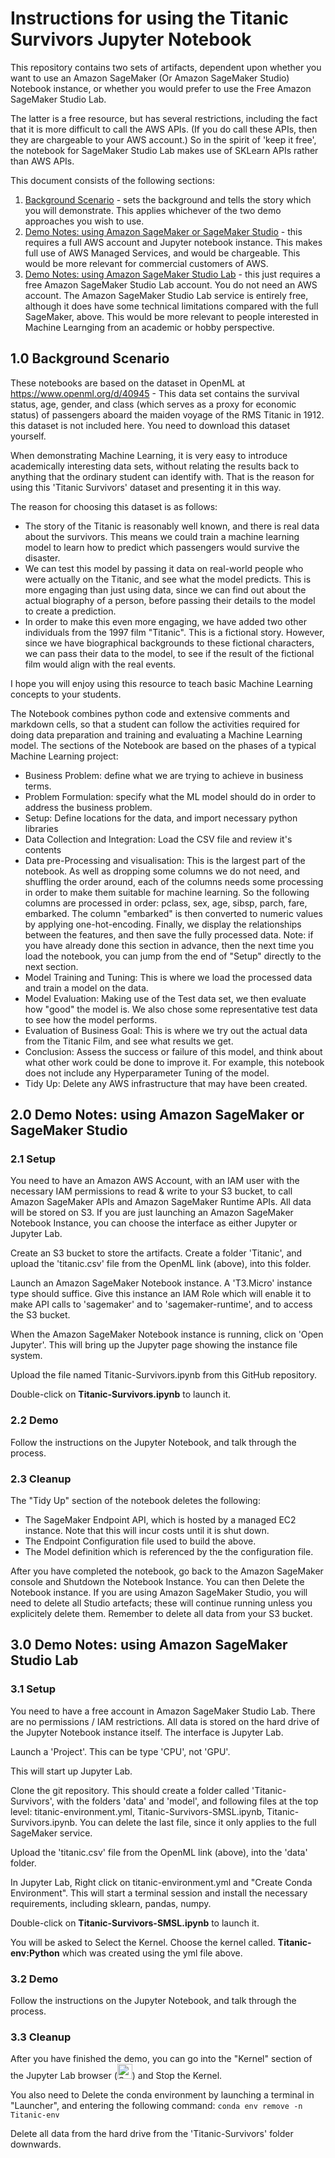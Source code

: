 # Instructions for using the Titanic Survivors Jupyter Notebook

This repository contains two sets of artifacts, dependent upon whether you want to use an Amazon SageMaker (Or Amazon SageMaker Studio) Notebook instance, 
or whether you would prefer to use the Free Amazon SageMaker Studio Lab.

The latter is a free resource, but has several restrictions, including the fact that it is more difficult to call the AWS APIs. 
(If you do call these APIs, then they are chargeable to your AWS account.)
So in the spirit of 'keep it free', the notebook for SageMaker Studio Lab makes use of SKLearn APIs rather than AWS APIs.

This document consists of the following sections:

1. [Background Scenario](#background-scenario) - sets the background and tells the story which you will demonstrate. This applies whichever of the two demo approaches you wish to use.
2. [Demo Notes: using Amazon SageMaker or SageMaker Studio](#demo-notes-using-amazon-sagemaker-or-sagemaker-studio) - this requires a full AWS account and Jupyter notebook instance. This makes full use of AWS Managed Services, and would be chargeable. This would be more relevant for commercial customers of AWS.
3. [Demo Notes: using Amazon SageMaker Studio Lab](#demo-notes-using-amazon-sagemaker-studio-lab) - this just requires a free Amazon SageMaker Studio Lab account. You do not need an AWS account. The Amazon SageMaker Studio Lab service is entirely free, although it does have some technical limitations compared with the full SageMaker, above. This would be more relevant to people interested in Machine Learnging from an academic or hobby perspective.

## 1.0 Background Scenario

These notebooks are based on the dataset in OpenML at https://www.openml.org/d/40945 - This data set contains the survival status, age, gender, and class (which serves as a proxy for economic status) of passengers aboard the maiden voyage of the RMS Titanic in 1912. this dataset is not included here. You need to download this dataset yourself.

When demonstrating Machine Learning, it is very easy to introduce academically interesting data sets, without relating the results back to anything that the ordinary student can identify with. That is the reason for using this 'Titanic Survivors' dataset and presenting it in this way. 

The reason for choosing this dataset is as follows:
- The story of the Titanic is reasonably well known, and there is real data about the survivors. This means we could train a machine learning model to learn how to predict which passengers would survive the disaster. 
- We can test this model by passing it data on real-world people who were actually on the Titanic, and see what the model predicts. This is more engaging than just using data, since we can find out about the actual biography of a person, before passing their details to the model to create a prediction.
- In order to make this even more engaging, we have added two other individuals from the 1997 film "Titanic". This is a fictional story. However, since we have biographical backgrounds to these fictional characters, we can pass their data to the model, to see if the result of the fictional film would align with the real events.

I hope you will enjoy using this resource to teach basic Machine Learning concepts to your students.

The Notebook combines python code and extensive comments and markdown cells, so that a student can follow the activities required for doing data preparation and training and evaluating a Machine Learning model. The sections of the Notebook are based on the phases of a typical Machine Learning project:

- Business Problem: define what we are trying to achieve in business terms.
- Problem Formulation: specify what the ML model should do in order to address the business problem.
- Setup: Define locations for the data, and import necessary python libraries
- Data Collection and Integration: Load the CSV file and review it's contents 
- Data pre-Processing and visualisation: This is the largest part of the notebook. As well as dropping some columns we do not need, and shuffling the order around, each of the columns needs some processing in order to make them suitable for machine learning. So the following columns are processed in order: pclass, sex, age, sibsp, parch, fare, embarked. The column "embarked" is then converted to numeric values by applying one-hot-encoding. Finally, we display the relationships between the features, and then save the fully processed data. Note: if you have already done this section in advance, then the next time you load the notebook, you can jump from the end of "Setup" directly to the next section.
- Model Training and Tuning: This is where we load the processed data and train a model on the data.
- Model Evaluation: Making use of the Test data set, we then evaluate how "good" the model is. We also chose some representative test data to see how the model performs.
- Evaluation of Business Goal: This is where we try out the actual data from the Titanic Film, and see what results we get.
- Conclusion: Assess the success or failure of this model, and think about what other work could be done to improve it. For example, this notebook does not include any Hyperparameter Tuning of the model.
- Tidy Up: Delete any AWS infrastructure that may have been created.


## 2.0 Demo Notes: using Amazon SageMaker or SageMaker Studio

### 2.1 Setup

You need to have an Amazon AWS Account, with an IAM user with the necessary IAM permissions to read & write to your S3 bucket, to call Amazon SageMaker APIs and Amazon SageMaker Runtime APIs. All data will be stored on S3. If you are just launching an Amazon SageMaker Notebook Instance, you can choose the interface as either Jupyter or Jupyter Lab.

Create an S3 bucket to store the artifacts. Create a folder 'Titanic', and upload the 'titanic.csv' file from the OpenML link (above), into this folder.

Launch an Amazon SageMaker Notebook instance. A 'T3.Micro' instance type should suffice. Give this instance an IAM Role which will enable it to make API calls to 'sagemaker' and to 'sagemaker-runtime',  and to access the S3 bucket. 

When the Amazon SageMaker Notebook instance is running, click on 'Open Jupyter'. This will bring up the Jupyter page showing the instance file system.

Upload the file named Titanic-Survivors.ipynb from this GitHub repository.

Double-click on **Titanic-Survivors.ipynb** to launch it. 

### 2.2 Demo

Follow the instructions on the Jupyter Notebook, and talk through the process. 

### 2.3 Cleanup

The "Tidy Up" section of the notebook deletes the following:
- The SageMaker Endpoint API, which is hosted by a managed EC2 instance. Note that this will incur costs until it is shut down.
- The Endpoint Configuration file used to build the above.
- The Model definition which is referenced by the the configuration file.

After you have completed the notebook, go back to the Amazon SageMaker console and Shutdown the Notebook Instance. You can then Delete the Notebook instance. If you are using Amazon SageMaker Studio, you will need to delete all Studio artefacts; these will continue running unless you explicitely delete them.
Remember to delete all data from your S3 bucket.


## 3.0 Demo Notes: using Amazon SageMaker Studio Lab

### 3.1 Setup

You need to have a free account in Amazon SageMaker Studio Lab.  There are no permissions / IAM restrictions. All data is stored on the hard drive of the Jupyter Notebook instance itself. The interface is Jupyter Lab.

Launch a 'Project'. This can be type 'CPU', not 'GPU'. 

This will start up Jupyter Lab.

Clone the git repository. This should create a folder called 'Titanic-Survivors', with the folders 'data' and 'model', and following files at the top level: titanic-environment.yml, Titanic-Survivors-SMSL.ipynb, Titanic-Survivors.ipynb. You can delete the last file, since it only applies to the full SageMaker service.

Upload the 'titanic.csv' file from the OpenML link (above), into the 'data' folder.

In Jupyter Lab, Right click on titanic-environment.yml and "Create Conda Environment". This will start a terminal session and install the necessary requirements, including sklearn, pandas, numpy.

Double-click on **Titanic-Survivors-SMSL.ipynb** to launch it. 

You will be asked to Select the Kernel. Choose the kernel called. **Titanic-env:Python** which was created using the yml file above.

### 3.2 Demo

Follow the instructions on the Jupyter Notebook, and talk through the process. 

### 3.3 Cleanup

After you have finished the demo, you can go into the "Kernel" section of the Jupyter Lab browser (<img width="24" alt="Screenshot 2023-01-06 at 14 01 17" src="https://user-images.githubusercontent.com/121753610/211027274-e6ec0fe2-32c5-4fd9-b7d4-7560d7bf82d2.png">) and Stop the Kernel.

You also need to Delete the conda environment by launching a terminal in "Launcher", and entering the following command: `conda env remove -n Titanic-env`

Delete all data from the hard drive from the 'Titanic-Survivors' folder downwards.
